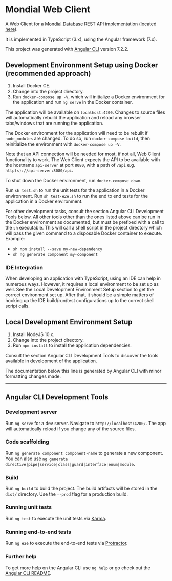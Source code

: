 # Mondial Web Client

A Web Client for a [Mondial Database](https://www.dbis.informatik.uni-goettingen.de/Mondial/)
REST API implementation (located [here](https://github.com/MondialDatabase/api)).

It is implemented in TypeScript (3.x), using the Angular framework (7.x).

This project was generated with [Angular CLI](https://github.com/angular/angular-cli) version 7.2.2.

## Development Environment Setup using Docker (recommended approach)

1. Install Docker CE.
2. Change into the project directory.
3. Run `docker-compose up -V`, which will initialize a Docker environment for the application and run `ng serve` in the Docker container.

The application will be available on `localhost:4200`. Changes to source files will automatically rebuild the application
and reload any browser tabs/windows that are running the application.

The Docker environment for the application will need to be rebuilt if `node_modules` are changed. To do so, run
`docker-compose build`, then reinitialize the environment with `docker-compose up -V`.

Note that an API connection will be needed for most, if not all, Web Client functionality to work. The Web Client
expects the API to be available with the hostname `api-server` at port `8080`, with a path of `/api` e.g. `http(s)://api-server:8080/api`.

To shut down the Docker environment, run `docker-compose down`.

Run `sh test.sh` to run the unit tests for the application in a Docker environment.
Run `sh test-e2e.sh` to run the end to end tests for the application in a Docker environment.

For other development tasks, consult the section Angular CLI Development Tools below. All other tools other than the ones listed above
can be run in the Docker environment as documented, but must be prefixed with a call to the `sh` executable. This will call
a shell script in the project directory which will pass the given command to a disposable Docker container to execute.
Example:
* `sh npm install --save my-new-dependency`
* `sh ng generate component my-component`

### IDE Integration

When developing an application with TypeScript, using an IDE can help in numerous ways. However, it requires a local environment
to be set up as well. See the Local Development Environment Setup section to get the correct environment set up. After that,
it should be a simple matters of hooking up the IDE build/run/test configurations up to the correct shell script calls.

## Local Development Environment Setup

1. Install NodeJS 10.x.
2. Change into the project directory.
3. Run `npm install` to install the application dependencies.

Consult the section Angular CLI Development Tools to discover the tools available in development of the application.


The documentation below this line is generated by Angular CLI with minor formatting changes made.

---

## Angular CLI Development Tools

### Development server

Run `ng serve` for a dev server. Navigate to `http://localhost:4200/`. The app will automatically reload if you change any of the source files.

### Code scaffolding

Run `ng generate component component-name` to generate a new component. You can also use `ng generate directive|pipe|service|class|guard|interface|enum|module`.

### Build

Run `ng build` to build the project. The build artifacts will be stored in the `dist/` directory. Use the `--prod` flag for a production build.

### Running unit tests

Run `ng test` to execute the unit tests via [Karma](https://karma-runner.github.io).

### Running end-to-end tests

Run `ng e2e` to execute the end-to-end tests via [Protractor](http://www.protractortest.org/).

### Further help

To get more help on the Angular CLI use `ng help` or go check out the [Angular CLI README](https://github.com/angular/angular-cli/blob/master/README.md).
